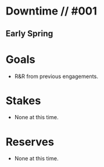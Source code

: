 # Downtime // #001
## Early Spring
# Goals
- R&R from previous engagements.

# Stakes
- None at this time.

# Reserves
- None at this time.